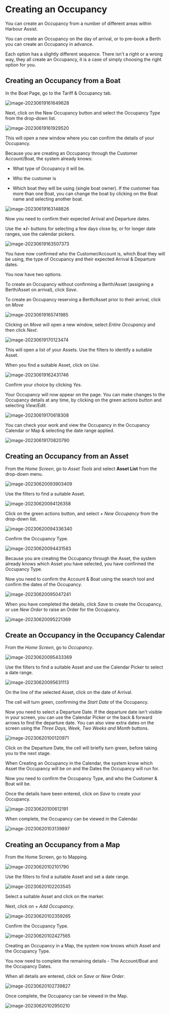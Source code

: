 # Creating an Occupancy

You can create an Occupancy from a number of different areas within Harbour Assist.

You can create an Occupancy on the day of arrival, or to pre-book a Berth you can create an Occupancy in advance.

Each option has a slightly different sequence. There isn't a right or a wrong way, they all create an Occupancy, it is a case of simply choosing the right option for you.

## Creating an Occupancy from a Boat

In the Boat Page, go to the Tariff & Occupancy tab.

![image-20230619161649628](image-20230619161649628.png)

Next, click on the New Occupancy button and select the Occupancy Type from the drop-down list.

![image-20230619161929520](image-20230619161929520.png)

This will open a new window where you can confirm the details of your Occupancy.

Because you are creating an Occupancy through the Customer Account/Boat, the system already knows:

- What type of Occupancy it will be.

- Who the customer is
- Which boat they will be using (single boat owner). If the customer has more than one Boat, you can change the boat by clicking on the Boat name and selecting another boat.

![image-20230619163148826](image-20230619163148826.png)

Now you need to confirm their expected Arrival and Departure dates.

Use the **+/-** buttons for selecting a few days close by, or for longer date ranges, use the calendar pickers.

![image-20230619163507373](image-20230619163507373.png)

You have now confirmed who the Customer/Account is, which Boat they will be using, the type of Occupancy and their expected Arrival & Departure dates.

You now have two options.

To create an Occupancy without confirming a Berth/Asset (assigning a Berth/Asset on arrival), click *Save*.

To create an Occupancy reserving a Berth/Asset prior to their arrival, click on *Move*

![image-20230619165741985](image-20230619165741985.png)

Clicking on *Move* will open a new window, select *Entire Occupancy* and then click *Next*.

![image-20230619170123474](image-20230619170123474.png)

This will open a list of your Assets. Use the filters to identify a suitable Asset.

When you find a suitable Asset, click on *Use*.

![image-20230619162431746](image-20230619162431746.png)

Confirm your choice by clicking *Yes*.

Your Occupancy will now appear on the page. You can make changes to the Occupancy details at any time, by clicking on the green actions button and selecting *View/Edit*.

![image-20230619170618308](image-20230619170618308.png)

You can check your work and view the Occupancy in the Occupancy Calendar or Map & selecting the date range applied.

![image-20230619170820790](image-20230619170820790.png)

## Creating an Occupancy from an Asset

From the *Home Screen*, go to *Asset Tools* and select **Asset List** from the drop-down menu.

![image-20230620093903409](image-20230620093903409.png)

Use the filters to find a suitable Asset.

![image-20230620094126358](image-20230620094126358.png)

Click on the green actions button, and select *+ New Occupancy* from the drop-down list.

![image-20230620094336340](image-20230620094336340.png)

Confirm the Occupancy Type.

![image-20230620094431583](image-20230620094431583.png)

Because you are creating the Occupancy through the Asset, the system already knows which Asset you have selected, you have confirmed the Occupancy Type.

Now you need to confirm the Account & Boat using the search tool and confirm the dates of the Occupancy.

![image-20230620095047241](image-20230620095047241.png)

When you have completed the details, click *Save* to create the Occupancy, or use *New Order* to raise an Order for the Occupancy.

![image-20230620095221369](image-20230620095221369.png)

## Create an Occupancy in the Occupancy Calendar

From the *Home Screen*, go to *Occupancy*.

![image-20230620095433369](image-20230620095433369.png)

Use the filters to find a suitable Asset and use the Calendar Picker to select a date range.

![image-20230620095631113](image-20230620095631113.png)

On the line of the selected Asset, click on the date of Arrival.

The cell will turn green, confirming the *Start Date* of the Occupancy.

Now you need to select a Departure Date. If the departure date isn't visible in your screen, you can use the Calendar Picker or the back & forward arrows to find the departure date. You can also view extra dates on the screen using the *Three Days, Week, Two Weeks and Month* buttons.

![image-20230620100120971](image-20230620100120971.png)

Click on the Departure Date, the cell will briefly turn green, before taking you to the next stage.

When Creating an Occupancy in the Calendar, the system know which Asset the Occupancy will be on and the Dates the Occupancy will run for.

Now you need to confirm the Occupancy Type, and who the Customer & Boat will be.

Once the details have been entered, click on *Save* to create your Occupancy.

![image-20230620100612191](image-20230620100612191.png)

When complete, the Occupancy can be viewed in the Calendar.

![image-20230620103139897](image-20230620103139897.png)

## Creating an Occupancy from a Map

From the Home Screen, go to Mapping.

![image-20230620102101790](image-20230620102101790.png)

Use the filters to find a suitable Asset and set a date range.

![image-20230620102203545](image-20230620102203545.png)

Select a suitable Asset and click on the marker.

Next, click on *+ Add Occupancy*.

![image-20230620102359265](image-20230620102359265.png)

Confirm the Occupancy Type.

![image-20230620102427565](image-20230620102427565.png)

Creating an Occupancy in a Map, the system now knows which Asset and the Occupancy Type.

You now need to complete the remaining details - The Account/Boat and the Occupancy Dates.

When all details are entered, click on *Save* or *New Order*.

![image-20230620102739827](image-20230620102739827.png)

Once complete, the Occupancy can be viewed in the Map.

![image-20230620102950210](image-20230620102950210.png)

